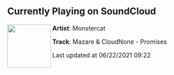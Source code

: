 ## Currently Playing on SoundCloud

[<img align="left" width="100" src="https://i1.sndcdn.com/artworks-6T5FaaIFyTAKOpHy-gwwwRw-t500x500.jpg">](https://soundcloud.com/monstercat/mazare-cloudnone-promises)

**Artist**: Monstercat 

**Track**: Mazare & CloudNone - Promises

Last updated at 06/22/2021 09:22
